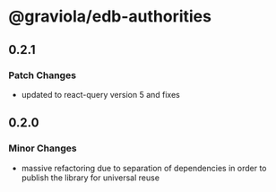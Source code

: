 # @graviola/edb-authorities

## 0.2.1

### Patch Changes

- updated to react-query version 5 and fixes

## 0.2.0

### Minor Changes

- massive refactoring due to separation of dependencies in order to publish the library for universal reuse
